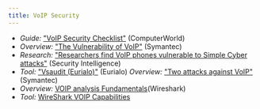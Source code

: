 ```yaml
---
title: VoIP Security
---
```


* *Guide:* ["VoIP Security Checklist"](https://www.computerworld.com/article/2567181/networking/the-voip-security-checklist.html) (ComputerWorld)
* *Overview:* ["The Vulnerability of VoIP"](https://us.norton.com/voip-security-a-primer/article) (Symantec)
* *Research:* ["Researchers find VoIP phones vulnerable to Simple Cyber attacks"](https://securityintelligence.com/news/researchers-find-voip-phones-vulnerable-to-simple-cyberattacks) (Security Intelligence)
* *Tool:* ["Vsaudit (Eurialo)"](https://github.com/eurialo/vsaudit) (Eurialo)
*Overview:* ["Two attacks against VoIP"](https://www.symantec.com/connect/articles/two-attacks-against-voip) (Symantec)
* *Overview:* [VOIP analysis Fundamentals](https://sharkfestus.wireshark.org/sharkfest.12/presentations/BI-7_VoIP_Analysis_Fundamentals.pdf)(Wireshark)
* *Tool:* [WireShark VOIP Capabilities](https://wiki.wireshark.org/VoIP_calls)
